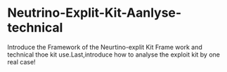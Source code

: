 # Neutrino-Explit-Kit-Aanlyse-technical
Introduce the Framework of the Neurtino-explit Kit Frame work and technical thoe kit use.Last,introduce how to analyse the exploit kit by one real case!
